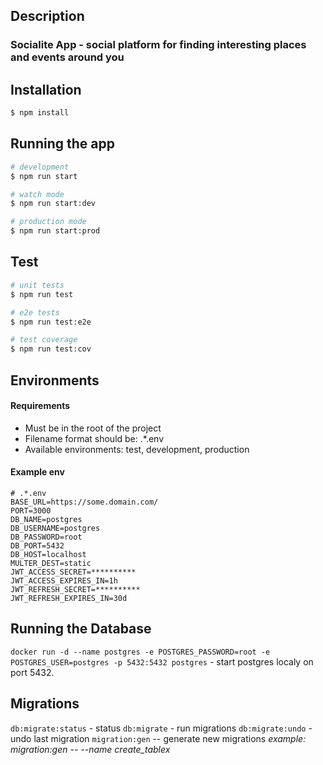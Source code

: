 ## Description

### Socialite App - social platform for finding interesting places and events around you

## Installation

```bash
$ npm install
```

## Running the app

```bash
# development
$ npm run start

# watch mode
$ npm run start:dev

# production mode
$ npm run start:prod
```

## Test

```bash
# unit tests
$ npm run test

# e2e tests
$ npm run test:e2e

# test coverage
$ npm run test:cov
```

## Environments

#### Requirements

- Must be in the root of the project
- Filename format should be: .\*.env
- Available environments: test, development, production

#### Example env

```
# .*.env
BASE_URL=https://some.domain.com/
PORT=3000
DB_NAME=postgres
DB_USERNAME=postgres
DB_PASSWORD=root
DB_PORT=5432
DB_HOST=localhost
MULTER_DEST=static
JWT_ACCESS_SECRET=**********
JWT_ACCESS_EXPIRES_IN=1h
JWT_REFRESH_SECRET=**********
JWT_REFRESH_EXPIRES_IN=30d
```

## Running the Database

`docker run -d --name postgres -e POSTGRES_PASSWORD=root -e POSTGRES_USER=postgres -p 5432:5432 postgres` - start postgres localy on port 5432.

## Migrations
`db:migrate:status` - status
`db:migrate` - run migrations
`db:migrate:undo` - undo last migration
`migration:gen` -- generate new migrations *example: migration:gen -- --name create_tablex*